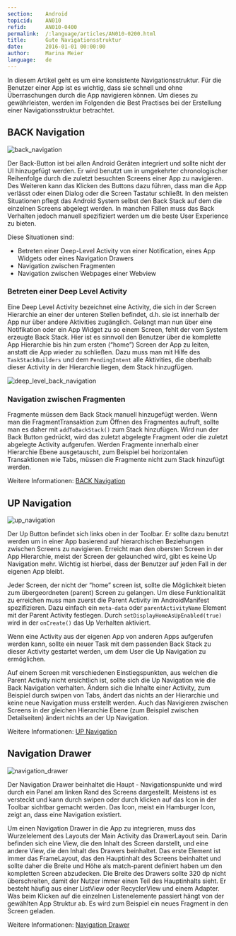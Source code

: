 ```yaml
---
section:    Android
topicid:    AN010
refid:      AN010-0400
permalink:  /:language/articles/AN010-0200.html
title:      Gute Navigationsstruktur
date:       2016-01-01 00:00:00
author:     Marina Meier
language:   de
---
```



In diesem Artikel geht es um eine konsistente Navigationsstruktur. Für die Benutzer einer App ist es wichtig, dass sie
schnell und ohne Überraschungen durch die App navigieren können. Um dieses zu gewährleisten, werden im Folgenden die
Best Practises bei der Erstellung einer Navigationsstruktur betrachtet.


## BACK Navigation

![back_navigation](../../../BestPractices/public/images/AN010/0400/back_navigation.png)

Der Back-Button ist bei allen Android Geräten integriert und sollte nicht der UI hinzugefügt werden. Er wird benutzt um
in umgekehrter chronologischer Reihenfolge durch die zuletzt besuchten Screens einer App zu navigieren. Des Weiteren
kann das Klicken des Buttons dazu führen, dass man die App verlässt oder einen Dialog oder die Screen Tastatur schließt.
In den meisten Situationen pflegt das Android System selbst den Back Stack auf dem die einzelnen Screens abgelegt
werden. In manchen Fällen muss das Back Verhalten jedoch manuell spezifiziert werden um die beste User Experience zu
bieten.

Diese Situationen sind:

* Betreten einer Deep-Level Activity von einer Notification, eines App Widgets oder eines Navigation Drawers
* Navigation zwischen Fragmenten
* Navigation zwischen Webpages einer Webview

### Betreten einer Deep Level Activity

Eine Deep Level Activity bezeichnet eine Activity, die sich in der Screen Hierarchie an einer der unteren Stellen
befindet, d.h. sie ist innerhalb der App nur über andere Aktivities zugänglich. Gelangt man nun über eine Notifikation
oder ein App Widget zu so einem Screen, fehlt der vom System erzeugte Back Stack. Hier ist es sinnvoll den Benutzer über
die komplette App Hierarchie bis hin zum ersten (“home”) Screen der App zu leiten, anstatt die App wieder zu schließen.
Dazu muss man mit Hilfe des `TaskStackBuilders` und dem `PendingIntent` alle Aktivities, die oberhalb dieser Activity in
der Hierarchie liegen, dem Stack hinzugfügen.

![deep_level_back_navigation](../../../BestPractices/public/images/AN010/0400/deep_level_back_navigation.png)


### Navigation zwischen Fragmenten

Fragmente müssen dem Back Stack manuell hinzugefügt werden. Wenn man die FragmentTransaktion zum Öffnen des Fragmentes
aufruft, sollte man es daher mit `addToBackStack()` zum Stack hinzufügen. Wird nun der Back Button gedrückt, wird das
zuletzt abgelegte Fragment oder die zuletzt abgelegte Activity aufgerufen.
Werden Fragmente innerhalb einer Hierarchie Ebene ausgetauscht, zum Beispiel bei horizontalen Transaktionen wie Tabs,
müssen die Fragmente nicht zum Stack hinzufügt werden.

Weitere Informationen: [BACK Navigation](https://developer.android.com/training/implementing-navigation/temporal.html)


## UP Navigation

![up_navigation](../../../BestPractices/public/images/AN010/0400/up_navigation.png)

Der Up Button befindet sich links oben in der Toolbar. Er sollte dazu benutzt werden um in einer App basierend auf
hierarchischen Beziehungen zwischen Screens zu navigieren. Erreicht man den obersten Screen in der App Hierarchie, meist
der Screen der gelaunched wird, gibt es keine Up Navigation mehr. Wichtig ist hierbei, dass der Benutzer auf jeden Fall
in der eigenen App bleibt.

Jeder Screen, der nicht der “home” screen ist, sollte die Möglichkeit bieten zum übergeordneten (parent) Screen zu
gelangen. Um diese Funktionalität zu erreichen muss man zuerst die Parent Activity im AndroidManifest spezifizieren.
Dazu einfach ein `meta-data` oder `parentActivityName` Element mit der Parent Activity festlegen. Durch
`setDisplayHomeAsUpEnabled(true)` wird in der `onCreate()` das Up Verhalten aktiviert.

Wenn eine Activity aus der eigenen App von anderen Apps aufgerufen werden kann, sollte ein neuer Task mit dem passenden
Back Stack zu dieser Activity gestartet werden, um dem User die Up Navigation zu ermöglichen.

Auf einem Screen mit verschiedenen Einstiegspunkten, aus welchen die Parent Activity nicht ersichtlich ist, sollte sich
die Up Navigation wie die Back Navigation verhalten. Ändern sich die Inhalte einer Activity, zum Beispiel durch swipen
von Tabs, ändert das nichts an der Hierarchie und keine neue Navigation muss erstellt werden. Auch das Navigieren
zwischen Screens in der gleichen Hierarchie Ebene (zum Beispiel zwischen Detailseiten)  ändert nichts an der Up
Navigation.

Weitere Informationen: [UP Navigation](https://developer.android.com/training/implementing-navigation/ancestral.html)


## Navigation Drawer

![navigation_drawer](../../../BestPractices/public/images/AN010/0400/navigation_drawer.png)


Der Navigation Drawer beinhaltet die Haupt - Navigationspunkte und wird durch ein Panel am linken Rand des Screens
dargestellt. Meistens ist es versteckt und kann durch swipen oder durch klicken auf das Icon in der Toolbar sichtbar
gemacht werden. Das Icon, meist ein Hamburger Icon, zeigt an, dass eine Navigation existiert.

Um einen Navigation Drawer in die App zu integrieren, muss das Wurzelelement des Layouts der Main Activity das
DrawerLayout sein. Darin befinden sich eine View, die den Inhalt des Screen darstellt, und eine andere View, die den
Inhalt des Drawers beinhaltet. Das erste Element ist immer das FrameLayout, das den Hauptinhalt des Screens beinhaltet
und sollte daher die Breite und Höhe als match-parent definiert haben um den kompletten Screen abzudecken. Die Breite
des Drawers sollte 320 dp nicht überschreiten, damit der Nutzer immer einen Teil des Hauptinhalts sieht. Er besteht
häufig aus einer ListView oder RecyclerView und einem Adapter. Was beim Klicken auf die einzelnen Listenelemente
passiert hängt von der gewählten App Struktur ab. Es wird zum Beispiel ein neues Fragment in den Screen geladen.

Weitere Informationen: [Navigation
Drawer](https://developer.android.com/training/implementing-navigation/nav-drawer.html)
